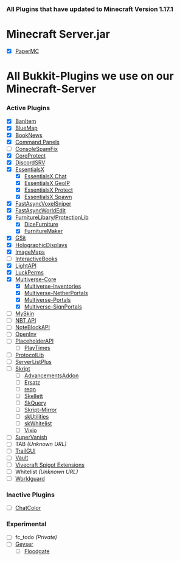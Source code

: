 ### All Plugins that have updated to Minecraft Version 1.17.1

# Minecraft Server.jar
- [x] [PaperMC](https://papermc.io/)

# All Bukkit-Plugins we use on our Minecraft-Server
### Active Plugins
- [x] [BanItem](https://www.spigotmc.org/resources/banitem-1-7-1-17.67701/)
- [x] [BlueMap](https://www.spigotmc.org/resources/bluemap.83557/)
- [x] [BookNews](https://www.spigotmc.org/resources/booknews-1-8-1-17.61163/)
- [x] [Command Panels](https://www.spigotmc.org/resources/command-panels-custom-guis.67788/)
- [ ] [ConsoleSpamFix](https://www.spigotmc.org/resources/console-spam-fix.18410/)
- [x] [CoreProtect](https://www.spigotmc.org/resources/coreprotect.8631/)
- [x] [DiscordSRV](https://www.spigotmc.org/resources/discordsrv.18494/)
- [x] [EssentialsX](https://www.spigotmc.org/resources/essentialsx.9089/)
  - [x] [EssentialsX Chat](https://essentialsx.net/downloads.html)
  - [x] [EssentialsX GeoIP](https://essentialsx.net/downloads.html)
  - [x] [EssentialsX Protect](https://essentialsx.net/downloads.html)
  - [x] [EssentialsX Spawn](https://essentialsx.net/downloads.html)
- [x] [FastAsyncVoxelSniper](https://intellectualsites.github.io/download/favs.html)
- [x] [FastAsyncWorldEdit](https://www.spigotmc.org/resources/fast-async-worldedit.13932/)
- [x] [FurnitureLibary/ProtectionLib](https://www.spigotmc.org/resources/furniturelibary-protectionlib.9368/)
  - [x] [DiceFurniture](https://www.spigotmc.org/resources/dicefurniture-plugin-m%C3%B6bel-plugin.6006/)
  - [x] [FurnitureMaker](https://www.spigotmc.org/resources/furnituremaker.20667/)
- [x] [GSit](https://www.spigotmc.org/resources/gsit-modern-sit-seat-and-chair-lay-and-crawl-plugin-1-13-x-1-17-x.62325/)
- [x] [HolographicDisplays](https://dev.bukkit.org/projects/holographic-displays)
- [x] [ImageMaps](https://dev.bukkit.org/projects/imagemaps)
- [ ] [InteractiveBooks](https://www.spigotmc.org/resources/interactivebooks.45604/)
- [x] [LightAPI](https://www.spigotmc.org/resources/lightapi-fork.48247/)
- [x] [LuckPerms](https://luckperms.net/)
- [x] [Multiverse-Core](https://dev.bukkit.org/projects/multiverse-core)
  - [x] [Multiverse-Inventories](https://dev.bukkit.org/projects/multiverse-inventories/)
  - [x] [Multiverse-NetherPortals](https://dev.bukkit.org/projects/multiverse-netherportals/)
  - [x] [Multiverse-Portals](https://dev.bukkit.org/projects/multiverse-portals/)
  - [x] [Multiverse-SignPortals](https://dev.bukkit.org/projects/multiverse-signportals/)
- [ ] [MySkin](https://www.spigotmc.org/resources/myskin-1-8-x-1-16-5.52303/)
- [ ] [NBT API](https://www.spigotmc.org/resources/nbt-api.7939/)
- [ ] [NoteBlockAPI](https://www.spigotmc.org/resources/noteblockapi.19287/)
- [ ] [OpenInv](https://dev.bukkit.org/projects/openinv)
- [ ] [PlaceholderAPI](https://www.spigotmc.org/resources/placeholderapi.6245/)
  - [ ] [PlayTimes](https://www.spigotmc.org/resources/playtimes-check-players-playtime-server-uptime.58858/)
- [ ] [ProtocolLib](https://www.spigotmc.org/resources/protocollib.1997/)
- [ ] [ServerListPlus](https://www.spigotmc.org/resources/serverlistplus.241/)
- [ ] [Skript](https://github.com/SkriptLang/Skript/releases)
  - [ ] [AdvancementsAddon](https://skripttools.net/addons?q=AdvancementsAddon)
  - [ ] [Ersatz](https://skripttools.net/addons?q=Ersatz)
  - [ ] [reqn](https://skripttools.net/addons?q=reqn)
  - [ ] [Skellett](https://skripttools.net/addons?q=Skellett)
  - [ ] [SkQuery](https://skripttools.net/addons?q=SkQuery)
  - [ ] [Skript-Mirror](https://skripttools.net/addons?q=skript-mirror)
  - [ ] [skUtilities](https://skripttools.net/addons?q=skUtilities)
  - [ ] [skWhitelist](https://skripttools.net/addons?q=skWhitelist)
  - [ ] [Vixio](https://skripttools.net/addons?q=Vixio)
- [ ] [SuperVanish](https://www.spigotmc.org/resources/supervanish-be-invisible.1331/)
- [ ] TAB *(Unknown URL)*
- [ ] [TrailGUI](https://www.spigotmc.org/resources/trailgui.1091/)
- [ ] [Vault](https://www.spigotmc.org/resources/vault.34315/)
- [ ] [Vivecraft Spigot Extensions](https://github.com/jrbudda/Vivecraft_Spigot_Extensions/releases)
- [ ] Whitelist *(Unknown URL)*
- [ ] [Worldguard](https://dev.bukkit.org/projects/worldguard)

### Inactive Plugins
- [ ] [ChatColor](https://www.spigotmc.org/resources/chatcolor.22692/)

### Experimental
- [ ] fc_todo *(Private)*
- [ ] [Geyser](https://github.com/GeyserMC/Geyser)
  - [ ] [Floodgate](https://github.com/GeyserMC/Floodgate)
